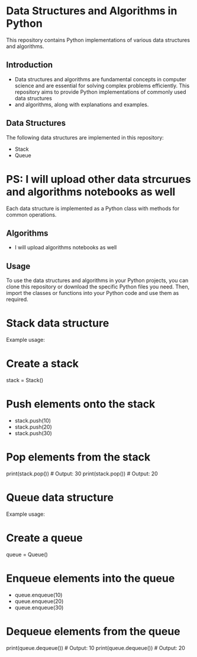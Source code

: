 # Data Structures and Algorithms in Python

This repository contains Python implementations of various data structures and algorithms.

## Introduction

- Data structures and algorithms are fundamental concepts in computer science and are essential for solving complex problems efficiently. This repository aims to provide Python implementations of commonly used data structures 
- and algorithms, along with explanations and examples.

## Data Structures

The following data structures are implemented in this repository:

- Stack
- Queue

# PS: I will upload other data strcurues and algorithms notebooks as well

Each data structure is implemented as a Python class with methods for common operations.

## Algorithms

- I will upload algorithms notebooks as well

## Usage

To use the data structures and algorithms in your Python projects, you can clone this repository or download the specific Python files you need. Then, import the classes or functions into your Python code and use them as required.

# Stack data structure
Example usage:

# Create a stack
stack = Stack()

# Push elements onto the stack
- stack.push(10)
- stack.push(20)
- stack.push(30)

# Pop elements from the stack
print(stack.pop())  # Output: 30
print(stack.pop())  # Output: 20

# Queue data structure
Example usage:

# Create a queue
queue = Queue()

# Enqueue elements into the queue
- queue.enqueue(10)
- queue.enqueue(20)
- queue.enqueue(30)

# Dequeue elements from the queue
print(queue.dequeue())  # Output: 10
print(queue.dequeue())  # Output: 20
